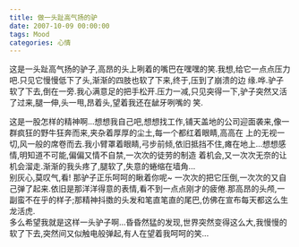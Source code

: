 ```yaml
---
title: 做一头趾高气扬的驴
date: 2007-10-09 00:00:00
tags: Mood
categories: 心情
---
```


这是一头趾高气扬的驴子,高昂的头上咧着的嘴巴在嘿嘿的笑.我想,给它一点点压力吧.只见它慢慢低下了头,渐渐的四肢也软了下来,终于,压到了崩溃的边 缘.哗.驴子软了下去,倒在一旁.我心满意足的把手松开.压力一减,只见突得一下,驴子突然又活了过来,腿一伸,头一甩,昂着头,望着我还在龇牙咧嘴的 笑.  

<!--more-->

这是一股怎样的精神啊...想想我自己吧,想想找工作,铺天盖地的公司迎面袭来,像一群疯狂的野牛狂奔而来,夹杂着厚厚的尘土,每一个都红着眼睛,高高在 上的无视一切,风一般的席卷而去.我小臂罩着眼睛,弓步前倾,依旧抵挡不住,瘫在地上...想想感情,明知道不可能,偏偏又情不自禁,一次次的徒劳的制造 着机会,又一次次无奈的让机会溜走.渐渐的我头疼了,腿软了,失意的蜷缩在墙角...  
别灰心,莫叹气,看! 那驴子正乐呵呵的瞅着你呢~ 一次次的把它压倒,一次次的又自己弹了起来.依旧是那洋洋得意的表情,看不到一点点刚才的疲倦.那高昂的头颅,一副蛮不在乎的样子;那精神抖擞的头发和笔直笔直的尾巴,仿佛在宣布每天都这么生龙活虎.  
多么希望我就是这样一头驴子啊...昏昏然猛的发现,世界突然变得这么大,我慢慢的软了下去,突然间又似触电般弹起,有人在望着我呵呵的笑...
